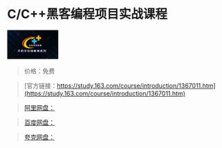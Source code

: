 # C/C++黑客编程项目实战课程

![img](../../../assets/study163/free/6631745064863282989.png)

> 价格：免费

> [官方链接：https://study.163.com/course/introduction/1367011.htm](https://study.163.com/course/introduction/1367011.htm)

> [阿里网盘：]()

> [百度网盘：]()

> [夸克网盘：]()
